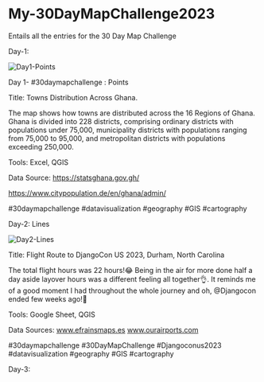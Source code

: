 # My-30DayMapChallenge2023
Entails all the entries  for the 30 Day Map Challenge



Day-1:

![Day1-Points](https://github.com/iamDREAMO/My_-30DayMapChallenge2023/assets/89151426/0a55af64-9112-4849-b282-532bc522941a)

Day 1- #30daymapchallenge : Points

Title: Towns Distribution Across Ghana. 

The map shows how towns are distributed across the 16 Regions of Ghana.
Ghana is divided into 228 districts, comprising ordinary districts with populations under 75,000, municipality districts with populations ranging from 75,000 to 95,000, and metropolitan districts with populations exceeding 250,000.

Tools: Excel, QGIS

Data Source: 
https://statsghana.gov.gh/

https://www.citypopulation.de/en/ghana/admin/


#30daymapchallenge #datavisualization #geography #GIS #cartography 




Day-2: Lines

![Day2-Lines](https://github.com/iamDREAMO/My-30DayMapChallenge2023/assets/89151426/d7729e89-b916-4b49-91ed-d7b7b0ce180b)

Title: Flight Route to DjangoCon US 2023, Durham, North Carolina

The total flight hours was 22 hours!😂 Being in the air for more done half a day aside layover hours was a different feeling all together👌.
It reminds me of a good moment I had throughout the whole journey and oh, @Djangocon ended few weeks ago!🙌 

Tools: Google Sheet, QGIS

Data Sources:
www.efrainsmaps.es
www.ourairports.com

#30daymapchallenge #30DayMapChallenge #Djangoconus2023 #datavisualization #geography #GIS #cartography 




Day-3:





